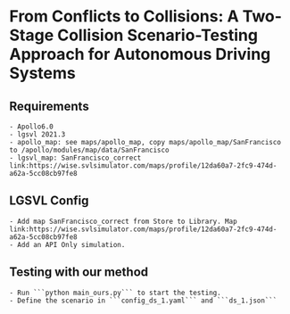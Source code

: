 # From Conflicts to Collisions: A Two-Stage Collision Scenario-Testing Approach for Autonomous Driving Systems


## Requirements

    - Apollo6.0
    - lgsvl 2021.3
    - apollo_map: see maps/apollo_map, copy maps/apollo_map/SanFrancisco to /apollo/modules/map/data/SanFrancisco
    - lgsvl_map: SanFrancisco_correct link:https://wise.svlsimulator.com/maps/profile/12da60a7-2fc9-474d-a62a-5cc08cb97fe8

## LGSVL Config

    - Add map SanFrancisco_correct from Store to Library. Map link:https://wise.svlsimulator.com/maps/profile/12da60a7-2fc9-474d-a62a-5cc08cb97fe8
    - Add an API Only simulation.

## Testing with our method

    - Run ```python main_ours.py``` to start the testing.
    - Define the scenario in ```config_ds_1.yaml``` and ```ds_1.json```